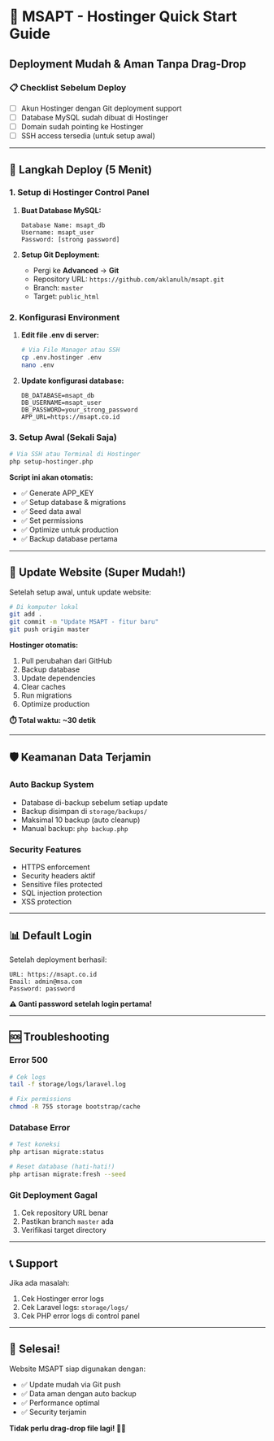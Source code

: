 # 🚀 MSAPT - Hostinger Quick Start Guide

## Deployment Mudah & Aman Tanpa Drag-Drop

### 📋 Checklist Sebelum Deploy

- [ ] Akun Hostinger dengan Git deployment support
- [ ] Database MySQL sudah dibuat di Hostinger
- [ ] Domain sudah pointing ke Hostinger
- [ ] SSH access tersedia (untuk setup awal)

---

## 🎯 Langkah Deploy (5 Menit)

### 1. Setup di Hostinger Control Panel

1. **Buat Database MySQL:**
   ```
   Database Name: msapt_db
   Username: msapt_user
   Password: [strong password]
   ```

2. **Setup Git Deployment:**
   - Pergi ke **Advanced** → **Git**
   - Repository URL: `https://github.com/aklanulh/msapt.git`
   - Branch: `master`
   - Target: `public_html`

### 2. Konfigurasi Environment

1. **Edit file .env di server:**
   ```bash
   # Via File Manager atau SSH
   cp .env.hostinger .env
   nano .env
   ```

2. **Update konfigurasi database:**
   ```env
   DB_DATABASE=msapt_db
   DB_USERNAME=msapt_user
   DB_PASSWORD=your_strong_password
   APP_URL=https://msapt.co.id
   ```

### 3. Setup Awal (Sekali Saja)

```bash
# Via SSH atau Terminal di Hostinger
php setup-hostinger.php
```

**Script ini akan otomatis:**
- ✅ Generate APP_KEY
- ✅ Setup database & migrations
- ✅ Seed data awal
- ✅ Set permissions
- ✅ Optimize untuk production
- ✅ Backup database pertama

---

## 🔄 Update Website (Super Mudah!)

Setelah setup awal, untuk update website:

```bash
# Di komputer lokal
git add .
git commit -m "Update MSAPT - fitur baru"
git push origin master
```

**Hostinger otomatis:**
1. Pull perubahan dari GitHub
2. Backup database
3. Update dependencies
4. Clear caches
5. Run migrations
6. Optimize production

**⏱️ Total waktu: ~30 detik**

---

## 🛡️ Keamanan Data Terjamin

### Auto Backup System
- Database di-backup sebelum setiap update
- Backup disimpan di `storage/backups/`
- Maksimal 10 backup (auto cleanup)
- Manual backup: `php backup.php`

### Security Features
- HTTPS enforcement
- Security headers aktif
- Sensitive files protected
- SQL injection protection
- XSS protection

---

## 📊 Default Login

Setelah deployment berhasil:

```
URL: https://msapt.co.id
Email: admin@msa.com
Password: password
```

**⚠️ Ganti password setelah login pertama!**

---

## 🆘 Troubleshooting

### Error 500
```bash
# Cek logs
tail -f storage/logs/laravel.log

# Fix permissions
chmod -R 755 storage bootstrap/cache
```

### Database Error
```bash
# Test koneksi
php artisan migrate:status

# Reset database (hati-hati!)
php artisan migrate:fresh --seed
```

### Git Deployment Gagal
1. Cek repository URL benar
2. Pastikan branch `master` ada
3. Verifikasi target directory

---

## 📞 Support

Jika ada masalah:
1. Cek Hostinger error logs
2. Cek Laravel logs: `storage/logs/`
3. Cek PHP error logs di control panel

---

## 🎉 Selesai!

Website MSAPT siap digunakan dengan:
- ✅ Update mudah via Git push
- ✅ Data aman dengan auto backup
- ✅ Performance optimal
- ✅ Security terjamin

**Tidak perlu drag-drop file lagi! 🚫📁**
